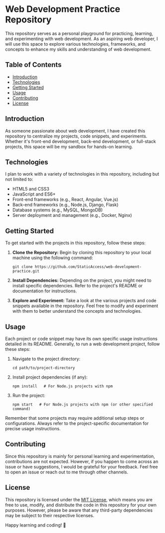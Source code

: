 # Web Development Practice Repository

This repository serves as a personal playground for practicing, learning, and experimenting with web development. As an aspiring web developer, I will use this space to explore various technologies, frameworks, and concepts to enhance my skills and understanding of web development.

## Table of Contents

- [Introduction](#introduction)
- [Technologies](#technologies)
- [Getting Started](#getting-started)
- [Usage](#usage)
- [Contributing](#contributing)
- [License](#license)

## Introduction

As someone passionate about web development, I have created this repository to centralize my projects, code snippets, and experiments. Whether it's front-end development, back-end development, or full-stack projects, this space will be my sandbox for hands-on learning.

## Technologies

I plan to work with a variety of technologies in this repository, including but not limited to:

- HTML5 and CSS3
- JavaScript and ES6+
- Front-end frameworks (e.g., React, Angular, Vue.js)
- Back-end frameworks (e.g., Node.js, Django, Flask)
- Database systems (e.g., MySQL, MongoDB)
- Server deployment and management (e.g., Docker, Nginx)

## Getting Started

To get started with the projects in this repository, follow these steps:

1. **Clone the Repository:** Begin by cloning this repository to your local machine using the following command:
   ```
   git clone https://github.com/StaticAccess/web-development-practice.git
   ```

2. **Install Dependencies:** Depending on the project, you might need to install specific dependencies. Refer to the project's README or documentation for instructions.

3. **Explore and Experiment:** Take a look at the various projects and code snippets available in the repository. Feel free to modify and experiment with them to better understand the concepts and technologies.

## Usage

Each project or code snippet may have its own specific usage instructions detailed in its README. Generally, to run a web development project, follow these steps:

1. Navigate to the project directory:
   ```
   cd path/to/project-directory
   ```

2. Install project dependencies (if any):
   ```
   npm install   # For Node.js projects with npm
   ```

3. Run the project:
   ```
   npm start   # For Node.js projects with npm (or other specified command)
   ```

Remember that some projects may require additional setup steps or configurations. Always refer to the project-specific documentation for precise usage instructions.

## Contributing

Since this repository is mainly for personal learning and experimentation, contributions are not expected. However, if you happen to come across an issue or have suggestions, I would be grateful for your feedback. Feel free to open an issue or reach out to me through other channels.

## License

This repository is licensed under the [MIT License](LICENSE), which means you are free to use, modify, and distribute the code in this repository for your own purposes. However, please be aware that any third-party dependencies may be subject to their respective licenses.

Happy learning and coding! 🚀
